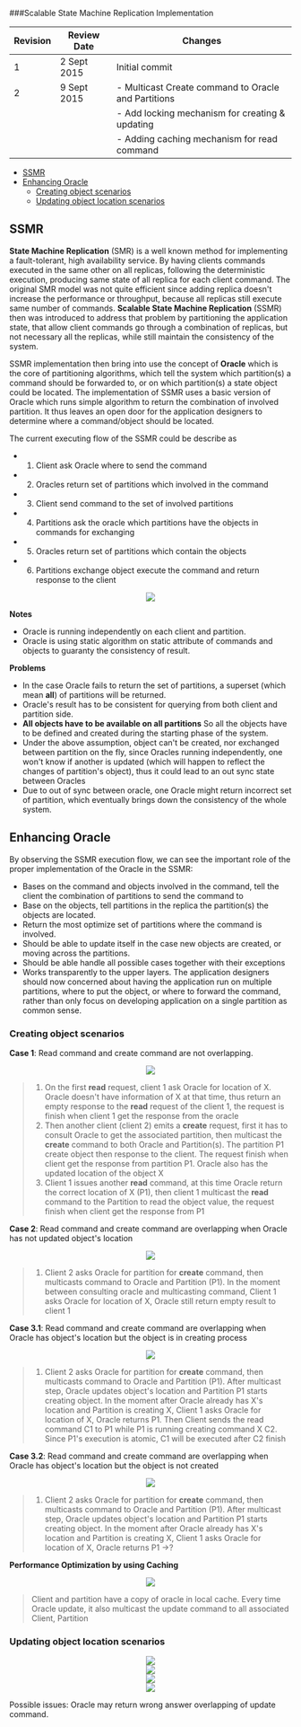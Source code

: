 ###Scalable State Machine Replication Implementation


| Revision | Review Date |                       Changes                       |
|----------|-------------|-----------------------------------------------------|
|        1 | 2 Sept 2015 | Initial commit                                      |
|        2 | 9 Sept 2015 | - Multicast Create command to Oracle and Partitions |
|          |             | - Add locking mechanism for creating & updating     |
|          |             | - Adding caching mechanism for read command         |

<!-- MarkdownTOC -->

- [SSMR](#ssmr)
- [Enhancing Oracle](#enhancing-oracle)
    - [Creating object scenarios](#creating-object-scenarios)
    - [Updating object location scenarios](#updating-object-location-scenarios)

<!-- /MarkdownTOC -->

## SSMR
**State Machine Replication** (SMR) is a well known method for implementing a fault-tolerant, high availability service. By having clients commands executed in the same other on all replicas, following the deterministic execution, producing same state of all replica for each client command. The original SMR model was not quite efficient since adding replica doesn't increase the performance or throughput, because all replicas still execute same number of commands. **Scalable State Machine Replication** (SSMR) then was introduced to address that problem by partitioning the application state, that allow client commands go through a combination of replicas, but not necessary all the replicas, while still maintain the consistency of the system.

SSMR implementation then bring into use the concept of **Oracle** which is the core of partitioning algorithms, which tell the system which partition(s) a command should be forwarded to, or on which partition(s) a state object could be located. The implementation of SSMR uses a basic version of Oracle which runs simple algorithm to return the combination of involved partition. It thus leaves an open door for the application designers to determine where a command/object should be located.

The current executing flow of the SSMR could be describe as
- 1. Client ask Oracle where to send the command
- 2. Oracles return set of partitions which involved in the command
- 3. Client send command to the set of involved partitions
- 4. Partitions ask the oracle which partitions have the objects in commands for exchanging
- 5. Oracles return set of partitions which contain the objects
- 6. Partitions exchange object execute the command and return response to the client

<div style="text-align:center"><img src ="./figures/1_ssmr_simple_execution_flow.png" /></div>

**Notes**
- Oracle is running independently on each client and partition. 
- Oracle is using static algorithm on static attribute of commands and objects to guaranty the consistency of result.

**Problems**
- In the case Oracle fails to return the set of partitions, a superset (which mean **all**) of partitions will be returned.
- Oracle's result has to be consistent for querying from both client and partition side.
- **All objects have to be available on all partitions** So all the objects have to be defined and created during the starting phase of the system.
- Under the above assumption, object can't be created, nor exchanged between partition on the fly, since Oracles running independently, one won't know if another is updated (which will happen to reflect the changes of partition's object), thus it could lead to an out sync state between Oracles 
- Due to out of sync between oracle, one Oracle might return incorrect set of partition, which eventually brings down the consistency of the whole system.

## Enhancing Oracle

By observing the SSMR execution flow, we can see the important role of the proper implementation of the Oracle in the SSMR:
- Bases on the command and objects involved in the command, tell the client the combination of partitions to send the command to
- Base on the objects, tell partitions in the replica the partition(s) the objects are located.
- Return the most optimize set of partitions where the command is involved.
- Should be able to update itself in the case new objects are created, or moving across the partitions.
- Should be able handle all possible cases together with their exceptions
- Works transparently to the upper layers. The application designers should now concerned about having the application run on multiple partitions, where to put the object, or where to forward the command, rather than only focus on developing application on a single partition as common sense.

### Creating object scenarios

**Case 1**: Read command and create command are not overlapping.

<div style="text-align:center"><img src ="./figures/2_oracle_update_create.png" /></div>
<!--- <p align='center'> Figure 2 </p> -->

> 1. On the first **read** request, client 1 ask Oracle for location of X. Oracle doesn't have information of X at that time, thus return an empty response to the **read** request of the client 1, the request is finish when client 1 get the response from the oracle
> 2. Then another client (client 2) emits a **create** request, first it has to consult Oracle to get the associated partition, then multicast the **create** command to both Oracle and Partition(s). The partition P1 create object then response to the client. The request finish when client get the response from partition P1. Oracle also has the updated location of the object X
> 3. Client 1 issues another **read** command, at this time Oracle return the correct location of X (P1), then client 1 multicast the **read** command to the Partition to read the object value, the request finish when client get the response from P1

**Case 2**: Read command and create command are overlapping when Oracle has not updated object's location

<div style="text-align:center"><img src ="./figures/3_read_write_overlapping_case_2.png" /></div>

> 1. Client 2 asks Oracle for partition for **create** command, then multicasts command to Oracle and Partition (P1). In the moment between consulting oracle and multicasting command, Client 1 asks Oracle for location of X, Oracle still return empty result to client 1

**Case 3.1**: Read command and create command are overlapping when Oracle has object's location but the object is in creating process

<div style="text-align:center"><img src ="./figures/4_read_write_overlapping_case_3.1.png" /></div>

> 1. Client 2 asks Oracle for partition for **create** command, then multicasts command to Oracle and Partition (P1). After multicast step, Oracle updates object's location and Partition P1 starts creating object. In the moment after Oracle already has X's location and Partition is creating X, Client 1 asks Oracle for location of X, Oracle returns P1. Then Client sends the read command C1 to P1 while P1 is running creating command X C2. Since P1's execution is atomic, C1 will be executed after C2 finish

**Case 3.2**: Read command and create command are overlapping when Oracle has object's location but the object is not created
<div style="text-align:center"><img src ="./figures/5_read_write_overlapping_case_3.2.png" /></div>

> 1. Client 2 asks Oracle for partition for **create** command, then multicasts command to Oracle and Partition (P1). After multicast step, Oracle updates object's location and Partition P1 starts creating object. In the moment after Oracle already has X's location and Partition is creating X, Client 1 asks Oracle for location of X, Oracle returns P1 ->? 



**Performance Optimization by using Caching**

<div style="text-align:center"><img src ="./figures/6_oracle_cached.png" /></div>

> Client and partition have a copy of oracle in local cache. Every time Oracle update, it also multicast the update command to all associated Client, Partition

### Updating object location scenarios

<div style="text-align:center"><img src ="./figures/7_oracle_update_location_1.png" /></div>
<div style="text-align:center"><img src ="./figures/7_oracle_update_location_2.png" /></div>
<div style="text-align:center"><img src ="./figures/7_oracle_update_location_3.png" /></div>
<div style="text-align:center"><img src ="./figures/7_oracle_update_location_4.png" /></div>

Possible issues: Oracle may return wrong answer overlapping of update command.
